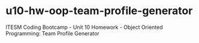 # u10-hw-oop-team-profile-generator
ITESM Coding Bootcamp - Unit 10 Homework - Object Oriented Programming: Team Profile Generator
